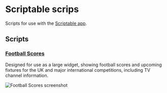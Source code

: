# Scriptable scrips

Scripts for use with the [Scriptable app](https://itunes.apple.com/us/app/scriptable/id1405459188?mt=12).

## Scripts

### [Football Scores](football-scores)

Designed for use as a large widget, showing football scores and upcoming fixtures for the UK and major international competitions, including TV channel information.

![Football Scores screenshot](https://raw.githubusercontent.com/mwagstaff/scriptable/master/football-scores/screenshot.png)